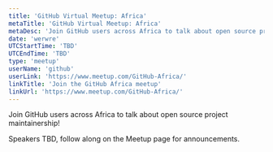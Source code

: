 ```yaml
---
title: 'GitHub Virtual Meetup: Africa'
metaTitle: 'GitHub Virtual Meetup: Africa'
metaDesc: 'Join GitHub users across Africa to talk about open source project maintainership!'
date: 'werwre'
UTCStartTime: 'TBD'
UTCEndTime: 'TBD'
type: 'meetup'
userName: 'github'
userLink: 'https://www.meetup.com/GitHub-Africa/'
linkTitle: 'Join the GitHub Africa meetup'
linkUrl: 'https://www.meetup.com/GitHub-Africa/'
---
```


Join GitHub users across Africa to talk about open source project maintainership!

Speakers TBD, follow along on the Meetup page for announcements.
